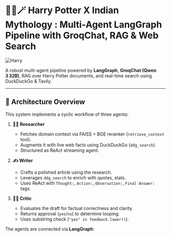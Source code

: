 
# 🧙‍♂️🪄 Harry Potter X Indian Mythology : Multi‑Agent LangGraph Pipeline with GroqChat, RAG & Web Search

![Harry](https://deep-image.ai/blog/content/images/size/w2000/2023/11/12d8bbec-eb85-4cae-83c3-b88621e64013-1.png)

A robust multi-agent pipeline powered by **LangGraph**, **GroqChat (Qwen 3 32B)**, RAG over Harry Potter documents, and real-time search using DuckDuckGo & Tavily.

---

## 🚀 Architecture Overview

This system implements a cyclic workflow of three agents:

1. **🧑‍🔬 Researcher**
   - Fetches domain context via FAISS + BGE reranker (`retrieve_context` tool).
   - Augments it with live web facts using DuckDuckGo (`ddg_search`).
   - Structured as ReAct streaming agent.

2. **✍️ Writer**
   - Crafts a polished article using the research.
   - Leverages `ddg_search` to enrich with quotes, stats.
   - Uses ReAct with `Thought:`, `Action:`, `Observation:`, `Final Answer:` tags.

3. **🧑‍⚖️ Critic**
   - Evaluates the draft for factual correctness and clarity.
   - Returns approval (`yes`/`no`) to determine looping.
   - Uses substring check (`"yes" in feedback.lower()`).

The agents are connected via **LangGraph**:


